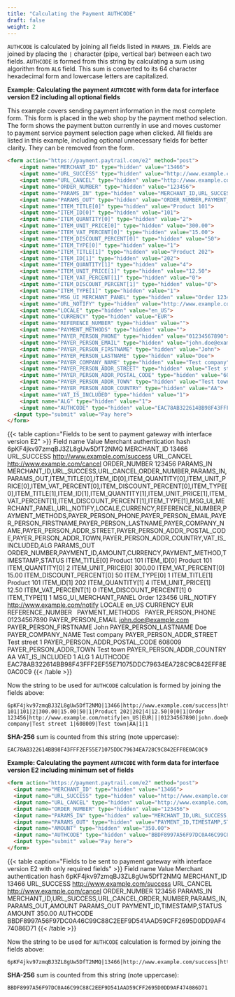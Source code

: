 ```yaml
---
title: "Calculating the Payment AUTHCODE"
draft: false
weight: 2
---
```


`AUTHCODE` is calculated by joining all fields listed in `PARAMS_IN`. Fields are joined by placing the `|` character (pipe, vertical bar) between each two fields. `AUTHCODE` is formed from this string by calculating a sum using algorithm from `ALG` field. This sum is converted to its 64 character hexadecimal form and lowercase letters are capitalized.

**Example: Calculating the payment `AUTHCODE` with form data for interface version E2 including all optional fields**

This example covers sending payment information in the most complete form. This form is placed in the web shop by the payment method selection. The form shows the payment button currently in use and moves customer to payment service payment selection page when clicked. All fields are listed in this example, including optional unnecessary fields for better clarity. They can be removed from the form.

```html
<form action="https://payment.paytrail.com/e2" method="post">
    <input name="MERCHANT_ID" type="hidden" value="13466">
    <input name="URL_SUCCESS" type="hidden" value="http://www.example.com/success">
    <input name="URL_CANCEL" type="hidden" value="http://www.example.com/cancel">
    <input name="ORDER_NUMBER" type="hidden" value="123456">
    <input name="PARAMS_IN" type="hidden" value="MERCHANT_ID,URL_SUCCESS,URL_CANCEL,ORDER_NUMBER,PARAMS_IN,PARAMS_OUT,ITEM_TITLE[0],ITEM_ID[0],ITEM_QUANTITY[0],ITEM_UNIT_PRICE[0],ITEM_VAT_PERCENT[0],ITEM_DISCOUNT_PERCENT[0],ITEM_TYPE[0],ITEM_TITLE[1],ITEM_ID[1],ITEM_QUANTITY[1],ITEM_UNIT_PRICE[1],ITEM_VAT_PERCENT[1],ITEM_DISCOUNT_PERCENT[1],ITEM_TYPE[1],MSG_UI_MERCHANT_PANEL,URL_NOTIFY,LOCALE,CURRENCY,REFERENCE_NUMBER,PAYMENT_METHODS,PAYER_PERSON_PHONE,PAYER_PERSON_EMAIL,PAYER_PERSON_FIRSTNAME,PAYER_PERSON_LASTNAME,PAYER_COMPANY_NAME,PAYER_PERSON_ADDR_STREET,PAYER_PERSON_ADDR_POSTAL_CODE,PAYER_PERSON_ADDR_TOWN,PAYER_PERSON_ADDR_COUNTRY,VAT_IS_INCLUDED,ALG">
    <input name="PARAMS_OUT" type="hidden" value="ORDER_NUMBER,PAYMENT_ID,AMOUNT,CURRENCY,PAYMENT_METHOD,TIMESTAMP,STATUS">
    <input name="ITEM_TITLE[0]" type="hidden" value="Product 101">
    <input name="ITEM_ID[0]" type="hidden" value="101">
    <input name="ITEM_QUANTITY[0]" type="hidden" value="2">
    <input name="ITEM_UNIT_PRICE[0]" type="hidden" value="300.00">
    <input name="ITEM_VAT_PERCENT[0]" type="hidden" value="15.00">
    <input name="ITEM_DISCOUNT_PERCENT[0]" type="hidden" value="50">
    <input name="ITEM_TYPE[0]" type="hidden" value="1">
    <input name="ITEM_TITLE[1]" type="hidden" value="Product 202">
    <input name="ITEM_ID[1]" type="hidden" value="202">
    <input name="ITEM_QUANTITY[1]" type="hidden" value="4">
    <input name="ITEM_UNIT_PRICE[1]" type="hidden" value="12.50">
    <input name="ITEM_VAT_PERCENT[1]" type="hidden" value="0">
    <input name="ITEM_DISCOUNT_PERCENT[1]" type="hidden" value="0">
    <input name="ITEM_TYPE[1]" type="hidden" value="1">
    <input name="MSG_UI_MERCHANT_PANEL" type="hidden" value="Order 123456">
    <input name="URL_NOTIFY" type="hidden" value="http://www.example.com/notify">
    <input name="LOCALE" type="hidden" value="en_US">
    <input name="CURRENCY" type="hidden" value="EUR">
    <input name="REFERENCE_NUMBER" type="hidden" value="">
    <input name="PAYMENT_METHODS" type="hidden" value="">
    <input name="PAYER_PERSON_PHONE" type="hidden" value="01234567890">
    <input name="PAYER_PERSON_EMAIL" type="hidden" value="john.doe@example.com">
    <input name="PAYER_PERSON_FIRSTNAME" type="hidden" value="John">
    <input name="PAYER_PERSON_LASTNAME" type="hidden" value="Doe">
    <input name="PAYER_COMPANY_NAME" type="hidden" value="Test company">
    <input name="PAYER_PERSON_ADDR_STREET" type="hidden" value="Test street 1">
    <input name="PAYER_PERSON_ADDR_POSTAL_CODE" type="hidden" value="608009">
    <input name="PAYER_PERSON_ADDR_TOWN" type="hidden" value="Test town">
    <input name="PAYER_PERSON_ADDR_COUNTRY" type="hidden" value="AA">
    <input name="VAT_IS_INCLUDED" type="hidden" value="1">
    <input name="ALG" type="hidden" value="1">
    <input name="AUTHCODE" type="hidden" value="EAC78AB322614BB98F43FFF2EF55E71075DDC79634EA728C9C842EFF8E0AC0C9">
  <input type="submit" value="Pay here">
</form>
```

{{< table caption="Fields to be sent to payment gateway with interface version E2" >}}
    <thead>
        <tr>
            <th>Field name</th>
            <th>Value</th>
        </tr>
    </thead>
    <tbody>
        <tr>
            <td>Merchant authentication hash</td>
            <td>6pKF4jkv97zmqBJ3ZL8gUw5DfT2NMQ</td>
        </tr>
        <tr>
            <td>MERCHANT_ID</td>
            <td>13466</td>
        </tr>
        <tr>
            <td>URL_SUCCESS</td>
            <td>http://www.example.com/success</td>
        </tr>
        <tr>
            <td>URL_CANCEL</td>
            <td>http://www.example.com/cancel</td>
        </tr>
        <tr>
            <td>ORDER_NUMBER</td>
            <td>123456</td>
        </tr>
        <tr>
            <td>PARAMS_IN</td>
            <td class="break-word">
                MERCHANT_ID,URL_SUCCESS,URL_CANCEL,ORDER_NUMBER,PARAMS_IN,PARAMS_OUT,ITEM_TITLE[0],ITEM_ID[0],ITEM_QUANTITY[0],ITEM_UNIT_PRICE[0],ITEM_VAT_PERCENT[0],ITEM_DISCOUNT_PERCENT[0],ITEM_TYPE[0],ITEM_TITLE[1],ITEM_ID[1],ITEM_QUANTITY[1],ITEM_UNIT_PRICE[1],ITEM_VAT_PERCENT[1],ITEM_DISCOUNT_PERCENT[1],ITEM_TYPE[1],MSG_UI_MERCHANT_PANEL,URL_NOTIFY,LOCALE,CURRENCY,REFERENCE_NUMBER,PAYMENT_METHODS,PAYER_PERSON_PHONE,PAYER_PERSON_EMAIL,PAYER_PERSON_FIRSTNAME,PAYER_PERSON_LASTNAME,PAYER_COMPANY_NAME,PAYER_PERSON_ADDR_STREET,PAYER_PERSON_ADDR_POSTAL_CODE,PAYER_PERSON_ADDR_TOWN,PAYER_PERSON_ADDR_COUNTRY,VAT_IS_INCLUDED,ALG
            </td>
        </tr>
        <tr>
            <td>PARAMS_OUT</td>
            <td class="break-word">ORDER_NUMBER,PAYMENT_ID,AMOUNT,CURRENCY,PAYMENT_METHOD,TIMESTAMP,STATUS
            </td>
        </tr>
        <tr>
            <td>ITEM_TITLE[0]</td>
            <td>Product 101</td>
        </tr>
        <tr>
            <td>ITEM_ID[0]</td>
            <td>Product 101</td>
        </tr>
        <tr>
            <td>ITEM_QUANTITY[0]</td>
            <td>2</td>
        </tr>
        <tr>
            <td>ITEM_UNIT_PRICE[0]</td>
            <td>300.00</td>
        </tr>
        <tr>
            <td>ITEM_VAT_PERCENT[0]</td>
            <td>15.00</td>
        </tr>
        <tr>
            <td>ITEM_DISCOUNT_PERCENT[0]</td>
            <td>50</td>
        </tr>
        <tr>
            <td>ITEM_TYPE[0]</td>
            <td>1</td>
        </tr>
        <tr>
            <td>ITEM_TITLE[1]</td>
            <td>Product 101</td>
        </tr>
        <tr>
            <td>ITEM_ID[1]</td>
            <td>202</td>
        </tr>
        <tr>
            <td>ITEM_QUANTITY[1]</td>
            <td>4</td>
        </tr>
        <tr>
            <td>ITEM_UNIT_PRICE[1]</td>
            <td>12.50</td>
        </tr>
        <tr>
            <td>ITEM_VAT_PERCENT[1]</td>
            <td>0</td>
        </tr>
        <tr>
            <td>ITEM_DISCOUNT_PERCENT[1]</td>
            <td>0</td>
        </tr>
        <tr>
            <td>ITEM_TYPE[1]</td>
            <td>1</td>
        </tr>
        <tr>
            <td>MSG_UI_MERCHANT_PANEL</td>
            <td>Order 123456</td>
        </tr>
        <tr>
            <td>URL_NOTIFY</td>
            <td>http://www.example.com/notify</td>
        </tr>
        <tr>
            <td>LOCALE</td>
            <td>en_US</td>
        </tr>
        <tr>
            <td>CURRENCY</td>
            <td>EUR</td>
        </tr>
        <tr>
            <td>REFERENCE_NUMBER</td>
            <td>&nbsp;</td>
        </tr>
        <tr>
            <td>PAYMENT_METHODS</td>
            <td>&nbsp;</td>
        </tr>
        <tr>
            <td>PAYER_PERSON_PHONE</td>
            <td>01234567890</td>
        </tr>
        <tr>
            <td>PAYER_PERSON_EMAIL</td>
            <td>john.doe@example.com</td>
        </tr>
        <tr>
            <td>PAYER_PERSON_FIRSTNAME</td>
            <td>John</td>
        </tr>
        <tr>
            <td>PAYER_PERSON_LASTNAME</td>
            <td>Doe</td>
        </tr>
        <tr>
            <td>PAYER_COMPANY_NAME</td>
            <td>Test company</td>
        </tr>
        <tr>
            <td>PAYER_PERSON_ADDR_STREET</td>
            <td>Test street 1</td>
        </tr>
        <tr>
            <td>PAYER_PERSON_ADDR_POSTAL_CODE</td>
            <td>608009</td>
        </tr>
        <tr>
            <td>PAYER_PERSON_ADDR_TOWN</td>
            <td>Test town</td>
        </tr>
        <tr>
            <td>PAYER_PERSON_ADDR_COUNTRY</td>
            <td>AA</td>
        </tr>
        <tr>
            <td>VAT_IS_INCLUDED</td>
            <td>1</td>
        </tr>
        <tr>
            <td>ALG</td>
            <td>1</td>
        </tr>
        <tr>
            <td>AUTHCODE</td>
            <td>EAC78AB322614BB98F43FFF2EF55E71075DDC79634EA728C9C842EFF8E0AC0C9</td>
        </tr>
    </tbody>
{{< /table >}}

Now the string to be used for `AUTHCODE` calculation is formed by joining the fields above:

```plain
6pKF4jkv97zmqBJ3ZL8gUw5DfT2NMQ|13466|http://www.example.com/success|http://www.example.com/cancel|123456|MERCHANT_ID,URL_SUCCESS,URL_CANCEL,ORDER_NUMBER,PARAMS_IN,PARAMS_OUT,ITEM_TITLE[0],ITEM_ID[0],ITEM_QUANTITY[0],ITEM_UNIT_PRICE[0],ITEM_VAT_PERCENT[0],ITEM_DISCOUNT_PERCENT[0],ITEM_TYPE[0],ITEM_TITLE[1],ITEM_ID[1],ITEM_QUANTITY[1],ITEM_UNIT_PRICE[1],ITEM_VAT_PERCENT[1],ITEM_DISCOUNT_PERCENT[1],ITEM_TYPE[1],MSG_UI_MERCHANT_PANEL,URL_NOTIFY,LOCALE,CURRENCY,REFERENCE_NUMBER,PAYMENT_METHODS,PAYER_PERSON_PHONE,PAYER_PERSON_EMAIL,PAYER_PERSON_FIRSTNAME,PAYER_PERSON_LASTNAME,PAYER_COMPANY_NAME,PAYER_PERSON_ADDR_STREET,PAYER_PERSON_ADDR_POSTAL_CODE,PAYER_PERSON_ADDR_TOWN,PAYER_PERSON_ADDR_COUNTRY,VAT_IS_INCLUDED,ALG|ORDER_NUMBER,PAYMENT_ID,AMOUNT,CURRENCY,PAYMENT_METHOD,TIMESTAMP,STATUS|Product 101|101|2|300.00|15.00|50|1|Product 202|202|4|12.50|0|0|1|Order 123456|http://www.example.com/notify|en_US|EUR|||01234567890|john.doe@example.com|John|Doe|Test company|Test street 1|608009|Test town|AA|1|1
```

**SHA-256** sum is counted from this string (note uppercase):

```plain
EAC78AB322614BB98F43FFF2EF55E71075DDC79634EA728C9C842EFF8E0AC0C9
```

**Example: Calculating the payment `AUTHCODE` with form data for interface version E2 including minimum set of fields**

```html
<form action="https://payment.paytrail.com/e2" method="post">
  <input name="MERCHANT_ID" type="hidden" value="13466">
  <input name="URL_SUCCESS" type="hidden" value="http://www.example.com/success">
  <input name="URL_CANCEL" type="hidden" value="http://www.example.com/cancel">
  <input name="ORDER_NUMBER" type="hidden" value="123456">
  <input name="PARAMS_IN" type="hidden" value="MERCHANT_ID,URL_SUCCESS,URL_CANCEL,ORDER_NUMBER,PARAMS_IN,PARAMS_OUT,AMOUNT">
  <input name="PARAMS_OUT" type="hidden" value="PAYMENT_ID,TIMESTAMP,STATUS">
  <input name="AMOUNT" type="hidden" value="350.00">
  <input name="AUTHCODE" type="hidden" value="BBDF8997A56F97DC0A46C99C88C2EEF9D541AAD59CFF2695D0DD9AF474086D71">
  <input type="submit" value="Pay here">
</form>
```

{{< table caption="Fields to be sent to payment gateway with interface version E2 with only required fields" >}}
    <thead>
        <tr>
            <th>Field name</th>
            <th>Value</th>
        </tr>
    </thead>
    <tbody>
        <tr>
            <td>Merchant authentication hash</td>
            <td>6pKF4jkv97zmqBJ3ZL8gUw5DfT2NMQ</td>
        </tr>
        <tr>
            <td>MERCHANT_ID</td>
            <td>13466</td>
        </tr>
        <tr>
            <td>URL_SUCCESS</td>
            <td>http://www.example.com/success</td>
        </tr>
        <tr>
            <td>URL_CANCEL</td>
            <td>http://www.example.com/cancel</td>
        </tr>
        <tr>
            <td>ORDER_NUMBER</td>
            <td>123456</td>
        </tr>
        <tr>
            <td>PARAMS_IN</td>
            <td class="break-word">
                MERCHANT_ID,URL_SUCCESS,URL_CANCEL,ORDER_NUMBER,PARAMS_IN,PARAMS_OUT,AMOUNT</td>
        </tr>
        <tr>
            <td>PARAMS_OUT</td>
            <td>PAYMENT_ID,TIMESTAMP,STATUS</td>
        </tr>
        <tr>
            <td>AMOUNT</td>
            <td>350.00</td>
        </tr>
        <tr>
            <td>AUTHCODE</td>
            <td>BBDF8997A56F97DC0A46C99C88C2EEF9D541AAD59CFF2695D0DD9AF474086D71</td>
        </tr>
    </tbody>
{{< /table >}}

Now the string to be used for `AUTHCODE` calculation is formed by joining the fields above:

```plain
6pKF4jkv97zmqBJ3ZL8gUw5DfT2NMQ|13466|http://www.example.com/success|http://www.example.com/cancel|123456|MERCHANT_ID,URL_SUCCESS,URL_CANCEL,ORDER_NUMBER,PARAMS_IN,PARAMS_OUT,AMOUNT|PAYMENT_ID,TIMESTAMP,STATUS|350.00
```

**SHA-256** sum is counted from this string (note uppercase): 

```plain
BBDF8997A56F97DC0A46C99C88C2EEF9D541AAD59CFF2695D0DD9AF474086D71
```
